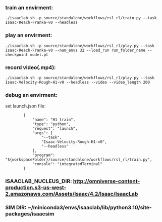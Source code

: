 ### train an envirment: 
```
./isaaclab.sh -p source/standalone/workflows/rsl_rl/train.py --task Isaac-Reach-Franka-v0 --headless
```

### play an envirment:
```
./isaaclab.sh -p source/standalone/workflows/rsl_rl/play.py --task Isaac-Reach-Franka-v0 --num_envs 32 --load_run run_folder_name --checkpoint model.pt
```

### record video(.mp4):
```
./isaaclab.sh -p source/standalone/workflows/rsl_rl/play.py --task Isaac-Velocity-Rough-H1-v0 --headless --video --video_length 200
```


### debug an envirment:
set launch.json file:
```
        {
            "name": "H1 train",
            "type": "python",
            "request": "launch",
            "args": [
                "--task",
                "Isaac-Velocity-Rough-H1-v0",
                "--headless"
            ],
            "program": "${workspaceFolder}/source/standalone/workflows/rsl_rl/train.py",
            "console": "integratedTerminal"
        }
```

### ISAACLAB_NUCLEUS_DIR: http://omniverse-content-production.s3-us-west-2.amazonaws.com/Assets/Isaac/4.2/Isaac/IsaacLab

### SIM DIR: ~/miniconda3/envs/isaaclab/lib/python3.10/site-packages/isaacsim